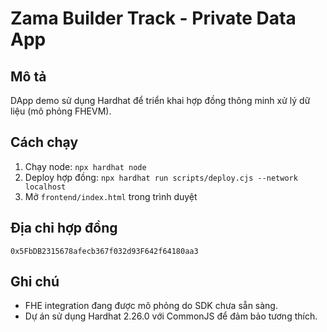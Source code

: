 # Zama Builder Track - Private Data App

## Mô tả
DApp demo sử dụng Hardhat để triển khai hợp đồng thông minh xử lý dữ liệu (mô phỏng FHEVM).

## Cách chạy
1. Chạy node: `npx hardhat node`
2. Deploy hợp đồng: `npx hardhat run scripts/deploy.cjs --network localhost`
3. Mở `frontend/index.html` trong trình duyệt

## Địa chỉ hợp đồng
`0x5FbDB2315678afecb367f032d93F642f64180aa3`

## Ghi chú
- FHE integration đang được mô phỏng do SDK chưa sẵn sàng.
- Dự án sử dụng Hardhat 2.26.0 với CommonJS để đảm bảo tương thích.

